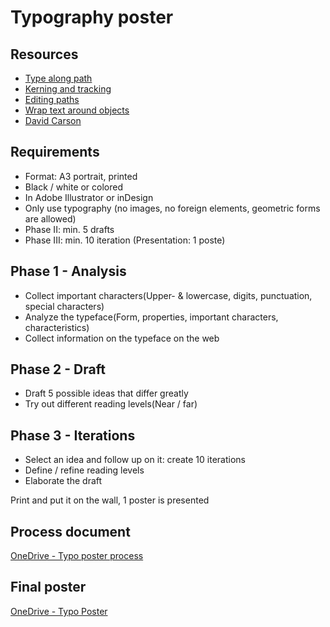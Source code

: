 # Typography poster

## Resources

- [Type along path](https://helpx.adobe.com/indesign/using/creating-type-path.html)
- [Kerning and tracking](https://helpx.adobe.com/indesign/using/kerning-tracking.html)
- [Editing paths](https://helpx.adobe.com/indesign/using/editing-paths.html)
- [Wrap text around objects](https://helpx.adobe.com/indesign/using/text-wrap.html)
- [David Carson](https://de.wikipedia.org/wiki/David_Carson_(Grafikdesigner))

## Requirements

- Format: A3 portrait, printed
- Black / white or colored
- In Adobe Illustrator or inDesign
- Only use typography (no images, no foreign elements, geometric forms are allowed)
- Phase II: min. 5 drafts
- Phase III: min. 10 iteration (Presentation: 1 poste)

## Phase 1 - Analysis

- Collect important characters(Upper- & lowercase, digits, punctuation, special characters)
- Analyze the typeface(Form, properties, important characters, characteristics)
- Collect information on the typeface on the web

## Phase 2 - Draft

- Draft 5 possible ideas that differ greatly
- Try out different reading levels(Near / far)

## Phase 3 - Iterations

- Select an idea and follow up on it: create 10 iterations
- Define / refine reading levels
- Elaborate the draft

Print and put it on the wall, 1 poster is presented

## Process document

[OneDrive - Typo poster process](https://1drv.ms/b/s!AhXU9c-vzziSm8wSylSwMMXdVJPJ1g?e=RnGtjT)

## Final poster

[OneDrive - Typo Poster](https://1drv.ms/b/s!AhXU9c-vzziSm84WsAuVUJ84-f8xOw?e=ZefRi5)